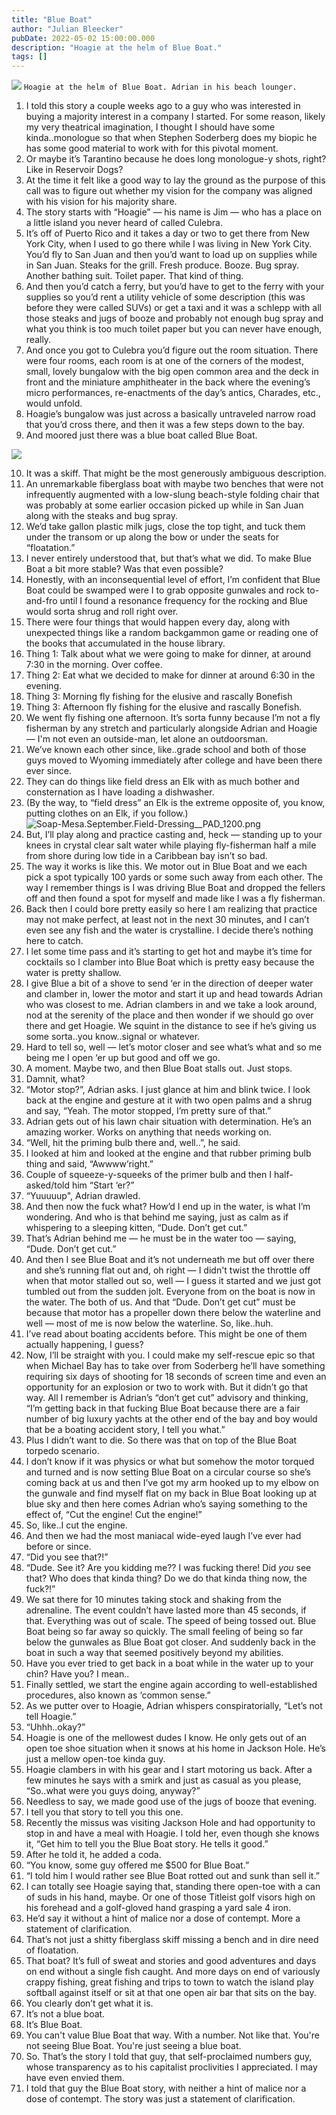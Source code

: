 ```yaml
---
title: "Blue Boat"
author: "Julian Bleecker"
pubDate: 2022-05-02 15:00:00.000
description: "Hoagie at the helm of Blue Boat."
tags: []
---
```


![](https://buttondown-attachments.s3.amazonaws.com/images/5dfee867-17a7-4c7d-ae37-81de6d6268d1.png) 
`Hoagie at the helm of Blue Boat. Adrian in his beach lounger.`

1. I told this story a couple weeks ago to a guy who was interested in buying a majority interest in a company I started. For some reason, likely my very theatrical imagination, I thought I should have some kinda..monologue so that when Stephen Soderberg does my biopic he has some good material to work with for this pivotal moment. 
2. Or maybe it’s Tarantino because he does long monologue-y shots, right? Like in Reservoir Dogs?
3. At the time it felt like a good way to lay the ground as the purpose of this call was to figure out whether my vision for the company was aligned with his vision for his majority share.
4. The story starts with “Hoagie” — his name is Jim — who has a place on a little island you never heard of called Culebra.
5. It’s off of Puerto Rico and it takes a day or two to get there from New York City, when I used to go there while I was living in New York City. You’d fly to San Juan and then you’d want to load up on supplies while in San Juan. Steaks for the grill. Fresh produce. Booze. Bug spray. Another bathing suit. Toilet paper. That kind of thing.
6. And then you’d catch a ferry, but you’d have to get to the ferry with your supplies so you’d rent a utility vehicle of some description (this was before they were called SUVs) or get a taxi and it was a schlepp with all those steaks and jugs of booze and probably not enough bug spray and what you think is too much toilet paper but you can never have enough, really.
7. And once you got to Culebra you’d figure out the room situation. There were four rooms, each room is at one of the corners of the modest, small, lovely bungalow with the big open common area and the deck in front and the miniature amphitheater in the back where the evening’s micro performances, re-enactments of the day’s antics, Charades, etc., would unfold.
8. Hoagie’s bungalow was just across a basically untraveled narrow road that you’d cross there, and then it was a few steps down to the bay.
9. And moored just there was a blue boat called Blue Boat.

![](https://buttondown-attachments.s3.amazonaws.com/images/2096e49c-d2ab-4e93-a01c-df09bf2e6d5b.JPG)  
    
10. It was a skiff. That might be the most generously ambiguous description.
11. An unremarkable fiberglass boat with maybe two benches that were not infrequently augmented with a low-slung beach-style folding chair that was probably at some earlier occasion picked up while in San Juan along with the steaks and bug spray.
12. We’d take gallon plastic milk jugs, close the top tight, and tuck them under the transom or up along the bow or under the seats for “floatation.” 
13. I never entirely understood that, but that’s what we did. To make Blue Boat a bit more stable? Was that even possible?
14. Honestly, with an inconsequential level of effort, I’m confident that Blue Boat could be swamped were I to grab opposite gunwales and rock to-and-fro until I found a resonance frequency for the rocking and Blue would sorta shrug and roll right over.
15. There were four things that would happen every day, along with unexpected things like a random backgammon game or reading one of the books that accumulated in the house library.
16. Thing 1: Talk about what we were going to make for dinner, at around 7:30 in the morning. Over coffee.
17. Thing 2: Eat what we decided to make for dinner at around 6:30 in the evening.
18. Thing 3: Morning fly fishing for the elusive and rascally Bonefish
19. Thing 3: Afternoon fly fishing for the elusive and rascally Bonefish.
20. We went fly fishing one afternoon. It’s sorta funny because I’m not a fly fisherman by any stretch and particularly alongside Adrian and Hoagie — I'm not even an outside-man, let alone an outdoorsman.
21. We’ve known each other since, like..grade school and both of those guys moved to Wyoming immediately after college and have been there ever since.
22. They can do things like field dress an Elk with as much bother and consternation as I have loading a dishwasher.
23. (By the way, to “field dress” an Elk is the extreme opposite of, you know, putting clothes on an Elk, if you follow.)
 ![Soap-Mesa.September.Field-Dressing__PAD_1200.png](https://buttondown-attachments.s3.amazonaws.com/images/af31cdf4-b845-45ba-8379-b86106708df8.png)  
24. But, I’ll play along and practice casting and, heck — standing up to your knees in crystal clear salt water while playing fly-fisherman half a mile from shore during low tide in a Caribbean bay isn’t so bad. 
25. The way it works is like this. We motor out in Blue Boat and we each pick a spot typically 100 yards or some such away from each other. The way I remember things is I was driving Blue Boat and dropped the fellers off and then found a spot for myself and made like I was a fly fisherman.
26. Back then I could bore pretty easily so here I am realizing that practice may not make perfect, at least not in the next 30 minutes, and I can’t even see any fish and the water is crystalline. I decide there’s nothing here to catch.
27. I let some time pass and it’s starting to get hot and maybe it’s time for cocktails so I clamber into Blue Boat which is pretty easy because the water is pretty shallow.
28. I give Blue a bit of a shove to send ‘er in the direction of deeper water and clamber in, lower the motor and start it up and head towards Adrian who was closest to me. Adrian clambers in and we take a look around, nod at the serenity of the place and then wonder if we should go over there and get Hoagie. We squint in the distance to see if he’s giving us some sorta..you know..signal or whatever.
29. Hard to tell so, well — let’s motor closer and see what’s what and so me being me I open ‘er up but good and off we go.
30. A moment. Maybe two, and then Blue Boat stalls out. Just stops. 
31. Damnit, what? 
32. “Motor stop?”, Adrian asks. I just glance at him and blink twice. I look back at the engine and gesture at it with two open palms and a shrug and say, “Yeah. The motor stopped, I’m pretty sure of that.”
33. Adrian gets out of his lawn chair situation with determination. He’s an amazing worker. Works on anything that needs working on.
34. “Well, hit the priming bulb there and, well..”, he said.
35. I looked at him and looked at the engine and that rubber priming bulb thing and said, “Awwww’right.” 
36. Couple of squeeze-y-squeeks of the primer bulb and then I half-asked/told him “Start ‘er?”
37. “Yuuuuup", Adrian drawled.
38. And then now the fuck what? How’d I end up in the water, is what I’m wondering. And who is that behind me saying, just as calm as if whispering to a sleeping kitten, “Dude. Don’t get cut.”
39. That’s Adrian behind me — he must be in the water too — saying, “Dude. Don’t get cut.”
40. And then I see Blue Boat and it’s not underneath me but off over there and she’s running flat out and, oh right — I didn't twist the throttle off when that motor stalled out so, well — I guess it started and we just got tumbled out from the sudden jolt. Everyone from on the boat is now in the water. The both of us. And that “Dude. Don’t get cut” must be because that motor has a propeller down there below the waterline and well — most of me is now below the waterline. So, like..huh.
41. I’ve read about boating accidents before. This might be one of them actually happening, I guess?
42. Now, I’ll be straight with you. I could make my self-rescue epic so that when Michael Bay has to take over from Soderberg he’ll have something requiring six days of shooting for 18 seconds of screen time and even an opportunity for an explosion or two to work with. But it didn’t go that way. All I remember is Adrian’s “don’t get cut” advisory and thinking, “I’m getting back in that fucking Blue Boat because there are a fair number of big luxury yachts at the other end of the bay and boy would that be a boating accident story, I tell you what.” 
43. Plus I didn’t want to die. So there was that on top of the Blue Boat torpedo scenario.
44. I don’t know if it was physics or what but somehow the motor torqued and turned and is now setting Blue Boat on a circular course so she’s coming back at us and then I’ve got my arm hooked up to my elbow on the gunwale and find myself flat on my back in Blue Boat looking up at blue sky and then here comes Adrian who’s saying something to the effect of, “Cut the engine! Cut the engine!”
45. So, like..I cut the engine.
46. And then we had the most maniacal wide-eyed laugh I’ve ever had before or since.
47. “Did you see that?!”
48. “Dude. See it? Are you kidding me?? I was fucking there! Did *you* see that? Who does that kinda thing? Do we do that kinda thing now, the fuck?!”
49. We sat there for 10 minutes taking stock and shaking from the adrenaline. The event couldn’t have lasted more than 45 seconds, if that. Everything was out of scale. The speed of being tossed out. Blue Boat being so far away so quickly. The small feeling of being so far below the gunwales as Blue Boat got closer. And suddenly back in the boat in such a way that seemed positively beyond my abilities.
50. Have you ever tried to get back in a boat while in the water up to your chin? Have you? I mean..
51. Finally settled, we start the engine again according to well-established procedures, also known as ‘common sense.”
52. As we putter over to Hoagie, Adrian whispers conspiratorially, “Let’s not tell Hoagie.”
53. “Uhhh..okay?”
54. Hoagie is one of the mellowest dudes I know. He only gets out of an open toe shoe situation when it snows at his home in Jackson Hole. He’s just a mellow open-toe kinda guy.
55. Hoagie clambers in with his gear and I start motoring us back. After a few minutes he says with a smirk and just as casual as you please, “So..what were you guys doing, anyway?”
56. Needless to say, we made good use of the jugs of booze that evening.
57. I tell you that story to tell you this one.
58. Recently the missus was visiting Jackson Hole and had opportunity to stop in and have a meal with Hoagie. I told her, even though she knows it, “Get him to tell you the Blue Boat story. He tells it good.”
59. After he told it, he added a coda.
60. “You know, some guy offered me $500 for Blue Boat.”
61. “I told him I would rather see Blue Boat rotted out and sunk than sell it.”
62. I can totally see Hoagie saying that, standing there open-toe with a can of suds in his hand, maybe. Or one of those Titleist golf visors high on his forehead and a golf-gloved hand grasping a yard sale 4 iron. 
63. He’d say it without a hint of malice nor a dose of contempt. More a statement of clarification.
64. That’s not just a shitty fiberglass skiff missing a bench and in dire need of floatation.
64. That boat? It’s full of sweat and stories and good adventures and days on end without a single fish caught. And more days on end of variously crappy fishing, great fishing and trips to town to watch the island play softball against itself or sit at that one open air bar that sits on the bay.
65. You clearly don’t get what it is. 
66. It’s not a blue boat.
67. It’s Blue Boat.
68. You can't value Blue Boat that way. With a number. Not like that. You're not seeing Blue Boat. You're just seeing a blue boat.
68. So. That’s the story I told that guy, that self-proclaimed numbers guy, whose transparency as to his capitalist proclivities I appreciated. I may have even envied them.
70. I told that guy the Blue Boat story, with neither a hint of malice nor a dose of contempt. The story was just a statement of clarification.
